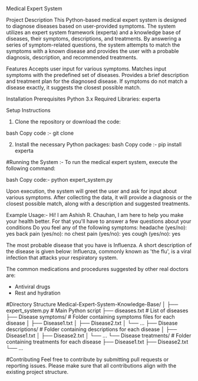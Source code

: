 Medical Expert System

Project Description
This Python-based medical expert system is designed to diagnose diseases based on user-provided symptoms. The system utilizes an expert system framework (experta) and a knowledge base of diseases, their symptoms, descriptions, and treatments. By answering a series of symptom-related questions, the system attempts to match the symptoms with a known disease and provides the user with a probable diagnosis, description, and recommended treatments.


Features
Accepts user input for various symptoms.
Matches input symptoms with the predefined set of diseases.
Provides a brief description and treatment plan for the diagnosed disease.
If symptoms do not match a disease exactly, it suggests the closest possible match.

Installation
Prerequisites
Python 3.x
Required Libraries: experta

Setup Instructions
1) Clone the repository or download the code:

bash
Copy code :- 
git clone <repository-url>

2) Install the necessary Python packages:
bash
Copy code :- 
pip install experta

#Running the System :-
To run the medical expert system, execute the following command:

bash
Copy code:-
python expert_system.py


Upon execution, the system will greet the user and ask for input about various symptoms. After collecting the data, it will provide a diagnosis or the closest possible match, along with a description and suggested treatments.

Example Usage:- Hi! I am Ashish R. Chauhan, I am here to help you make your health better.
For that you'll have to answer a few questions about your conditions
Do you feel any of the following symptoms:
headache (yes/no): yes
back pain (yes/no): no
chest pain (yes/no): yes
cough (yes/no): yes

The most probable disease that you have is Influenza.
A short description of the disease is given below:
Influenza, commonly known as 'the flu', is a viral infection that attacks your respiratory system.

The common medications and procedures suggested by other real doctors are:
- Antiviral drugs
- Rest and hydration


#Directory Structure
Medical-Expert-System-Knowledge-Base/
│
├── expert_system.py                 # Main Python script
├── diseases.txt                     # List of diseases
├── Disease symptoms/                # Folder containing symptoms files for each disease
│   ├── Disease1.txt
│   ├── Disease2.txt
│   └── ...
├── Disease descriptions/            # Folder containing descriptions for each disease
│   ├── Disease1.txt
│   ├── Disease2.txt
│   └── ...
└── Disease treatments/              # Folder containing treatments for each disease
    ├── Disease1.txt
    ├── Disease2.txt
    └── ...


    
#Contributing
Feel free to contribute by submitting pull requests or reporting issues. Please make sure that all contributions align with the existing project structure.
